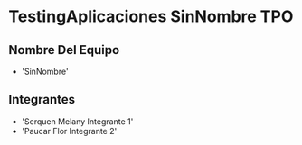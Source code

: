 # TestingAplicaciones SinNombre TPO

## Nombre Del Equipo
- 'SinNombre'

## Integrantes
- 'Serquen Melany Integrante 1'
- 'Paucar Flor Integrante 2'
